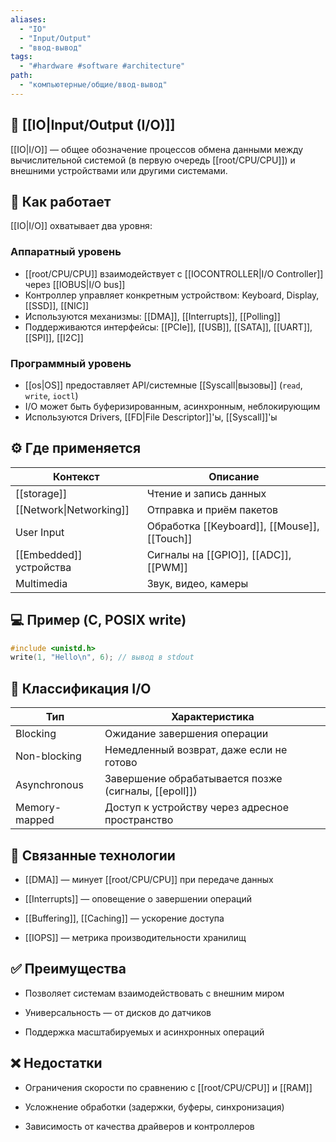 ```yaml
---
aliases:
  - "IO"
  - "Input/Output"
  - "ввод-вывод"
tags:
  - "#hardware #software #architecture"
path:
  - "компьютерные/общие/ввод-вывод"
---
```


## 📌 [[IO|Input/Output (I/O)]]  
[[IO|I/O]] — общее обозначение процессов обмена данными между вычислительной системой (в первую очередь [[root/CPU/CPU]]) и внешними устройствами или другими системами.

## 🧠 Как работает  
[[IO|I/O]] охватывает два уровня:

### Аппаратный уровень
- [[root/CPU/CPU]] взаимодействует с [[IOCONTROLLER|I/O Controller]] через [[IOBUS|I/O bus]]  
- Контроллер управляет конкретным устройством: Keyboard, Display, [[SSD]], [[NIC]]  
- Используются механизмы: [[DMA]], [[Interrupts]], [[Polling]]  
- Поддерживаются интерфейсы: [[PCIe]], [[USB]], [[SATA]], [[UART]], [[SPI]], [[I2C]]

### Программный уровень
- [[os|OS]] предоставляет API/системные [[Syscall|вызовы]] (`read`, `write`, `ioctl`)  
- I/O может быть буферизированным, асинхронным, неблокирующим  
- Используются Drivers, [[FD|File Descriptor]]'ы, [[Syscall]]'ы  

## ⚙️ Где применяется

| Контекст                | Описание                                     |
| ----------------------- | -------------------------------------------- |
| [[storage]]             | Чтение и запись данных                       |
| [[Network\|Networking]] | Отправка и приём пакетов                     |
| User Input              | Обработка [[Keyboard]], [[Mouse]], [[Touch]] |
| [[Embedded]] устройства | Сигналы на [[GPIO]], [[ADC]], [[PWM]]        |
| Multimedia              | Звук, видео, камеры                          |

## 💻 Пример (C, POSIX write)

```c
#include <unistd.h>
write(1, "Hello\n", 6); // вывод в stdout
````

## 📐 Классификация I/O

|Тип|Характеристика|
|---|---|
|Blocking|Ожидание завершения операции|
|Non-blocking|Немедленный возврат, даже если не готово|
|Asynchronous|Завершение обрабатывается позже (сигналы, [[epoll]])|
|Memory-mapped|Доступ к устройству через адресное пространство|

## 🧩 Связанные технологии

- [[DMA]] — минует [[root/CPU/CPU]] при передаче данных
    
- [[Interrupts]] — оповещение о завершении операций
    
- [[Buffering]], [[Caching]] — ускорение доступа
    
- [[IOPS]] — метрика производительности хранилищ
    

## ✅ Преимущества

- Позволяет системам взаимодействовать с внешним миром
    
- Универсальность — от дисков до датчиков
    
- Поддержка масштабируемых и асинхронных операций
    

## ❌ Недостатки

- Ограничения скорости по сравнению с [[root/CPU/CPU]] и [[RAM]]
    
- Усложнение обработки (задержки, буферы, синхронизация)
    
- Зависимость от качества драйверов и контроллеров
